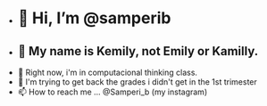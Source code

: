 - # 👋 Hi, I’m @samperib
- ## 👀 My name is Kemily, not Emily or Kamilly.
- 🌱 Right now, i'm in computacional thinking class.
- 💞️ I'm trying to get back the grades i didn't get in the 1st trimester 
- 📫 How to reach me ... @Samperi_b (my instagram)

<!---
samperib/samperib is a ✨ special ✨ repository because its `README.md` (this file) appears on your GitHub profile.
You can click the Preview link to take a look at your changes.
--->
